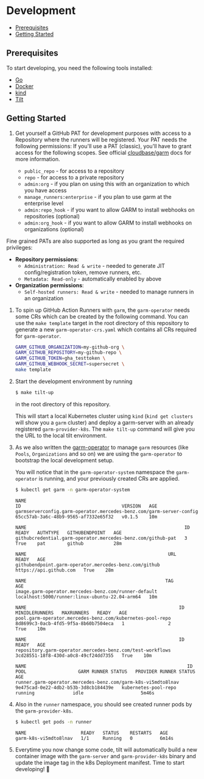 <!-- SPDX-License-Identifier: MIT -->

# Development

<!-- toc -->
- [Prerequisites](#prerequisites)
- [Getting Started](#getting-started)
<!-- /toc -->

## Prerequisites

To start developing, you need the following tools installed:

- [Go](https://golang.org/doc/install)
- [Docker](https://docs.docker.com/get-docker/)
- [kind](https://kind.sigs.k8s.io/docs/user/quick-start/)
- [Tilt](https://docs.tilt.dev/install.html)

## Getting Started

1. Get yourself a GitHub PAT for development purposes with access to a Repository where the runners will be 
   registered. Your PAT needs the following permissions:
   If you'll use a PAT (classic), you'll have to grant access for the following scopes. See official [cloudbase/garm](https://github.com/cloudbase/garm/blob/main/doc/github_credentials.md) docs for more information.

   * ```public_repo``` - for access to a repository
   * ```repo``` - for access to a private repository
   * ```admin:org``` - if you plan on using this with an organization to which you have access
   * ```manage_runners:enterprise``` - if you plan to use garm at the enterprise level
   * ```admin:repo_hook``` - if you want to allow GARM to install webhooks on repositories (optional)
   * ```admin:org_hook``` - if you want to allow GARM to install webhooks on organizations (optional)

Fine grained PATs are also supported as long as you grant the required privileges:

   * **Repository permissions**:
     * `Administration: Read & write` - needed to generate JIT config/registration token, remove runners, etc.
     * `Metadata: Read-only` - automatically enabled by above
  * **Organization permissions**:
     * `Self-hosted runners: Read & write` - needed to manage runners in an organization

1. To spin up GitHub Action Runners with `garm`, the `garm-operator` needs some CRs which can be created by the 
   following command.
   You can use the `make template` target in the root directory of this repository to generate a new 
   `garm-operator-crs.yaml` which contains all CRs required for `garm-operator`.
   
      ```bash
      GARM_GITHUB_ORGANIZATION=my-github-org \
      GARM_GITHUB_REPOSITORY=my-github-repo \
      GARM_GITHUB_TOKEN=gha_testtoken \
      GARM_GITHUB_WEBHOOK_SECRET=supersecret \
      make template
      ```

1. Start the development environment by running
   ```bash
   $ make tilt-up
   ```
   in the root directory of this repository.

   This will start a local Kubernetes cluster using `kind` (`kind get clusters` will show you a `garm` cluster) and deploy a garm-server with an already registered `garm-provider-k8s`.
   The `make tilt-up` command will give you the URL to the local tilt environment.

2. As we also written the [garm-operator](https://github.com/mercedes-benz/garm-operator) to manage
   `garm` resources (like `Pools`, `Organizations` and so on) we are using the `garm-operator` to bootstrap the local development setup. 
   
   You will notice that in the `garm-operator-system` namespace the `garm-operator` is running, and your previously 
   created CRs are applied.
   ```bash
   $ kubectl get garm -n garm-operator-system
   ```
   ``` 
   NAME                                                                  ID                                     VERSION   AGE
   garmserverconfig.garm-operator.mercedes-benz.com/garm-server-config   65cc57ab-3a6c-48b9-9565-af7332e65f32   v0.1.5    10m
   
   NAME                                                          ID    READY   AUTHTYPE   GITHUBENDPOINT   AGE
   githubcredential.garm-operator.mercedes-benz.com/github-pat   3     True    pat        github           28m
   
   NAME                                                    URL                      READY   AGE
   githubendpoint.garm-operator.mercedes-benz.com/github   https://api.github.com   True    28m
   
   NAME                                                   TAG                                              AGE
   image.garm-operator.mercedes-benz.com/runner-default   localhost:5000/runner:linux-ubuntu-22.04-arm64   10m
   
   NAME                                                        ID                                     MINIDLERUNNERS   MAXRUNNERS   READY   AGE
   pool.garm-operator.mercedes-benz.com/kubernetes-pool-repo   8d8699c3-0acb-4fd5-9f5a-8b60b7504eca   1                2            True    10m
   
   NAME                                                        ID                                     READY   AGE
   repository.garm-operator.mercedes-benz.com/test-workflows   3cd28551-18f8-430d-a0c8-49cf24dd7355   True    10m
   
   NAME                                                           ID                                     POOL                   GARM RUNNER STATUS   PROVIDER RUNNER STATUS   AGE
   runner.garm-operator.mercedes-benz.com/garm-k8s-vi5mdto8lnav   9e475cad-0e22-4db2-b53b-3d8cb184439e   kubernetes-pool-repo   running              idle                     5m46s

   ```
3. Also in the `runner` namespace, you should see created runner pods by the `garm-provider-k8s`.
   ```bash
   $ kubectl get pods -n runner
   ```
   ```
   NAME                    READY   STATUS    RESTARTS   AGE
   garm-k8s-vi5mdto8lnav   1/1     Running   0          6m14s
   ```

4. Everytime you now change some code, tilt will automatically build a new container image with the `garm-server` and
   `garm-provider-k8s` binary and update the image tag in the k8s Deployment manifest. Time to start developing! 🎉
